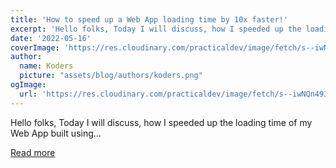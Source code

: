 ```yaml
---
title: 'How to speed up a Web App loading time by 10x faster!'
excerpt: 'Hello folks, Today I will discuss, how I speeded up the loading time of my Web App built using...'
date: '2022-05-16'
coverImage: 'https://res.cloudinary.com/practicaldev/image/fetch/s--iwNQn493--/c_imagga_scale,f_auto,fl_progressive,h_420,q_auto,w_1000/https://dev-to-uploads.s3.amazonaws.com/uploads/articles/f0pf8na6ahahhthpwhlq.png'
author:
  name: Koders
  picture: "assets/blog/authors/koders.png"
ogImage:
  url: 'https://res.cloudinary.com/practicaldev/image/fetch/s--iwNQn493--/c_imagga_scale,f_auto,fl_progressive,h_420,q_auto,w_1000/https://dev-to-uploads.s3.amazonaws.com/uploads/articles/f0pf8na6ahahhthpwhlq.png'
---
```


Hello folks, Today I will discuss, how I speeded up the loading time of my Web App built using...

[Read more](https://dev.to/mtwn105/how-to-speed-up-a-web-app-loading-time-by-10x-faster-1oke)
